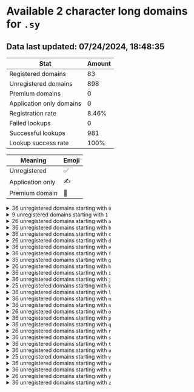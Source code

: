 # Available 2 character long domains for `.sy`

## Data last updated: 07/24/2024, 18:48:35

|Stat|Amount|
|--|--|
|Registered domains|83|
|Unregistered domains|898|
|Premium domains|0|
|Application only domains|0|
|Registration rate|8.46%|
|Failed lookups|0|
|Successful lookups|981|
|Lookup success rate|100%|


|Meaning|Emoji|
|--|--|
|Unregistered|:white_check_mark:|
|Application only|:writing_hand:|
|Premium domain|:gem:|

<details>
<summary>36 unregistered domains starting with <bold><code>0</code></bold></summary>

|Type|Domain|
|--|--|
|:white_check_mark:|`00.sy`|
|:white_check_mark:|`01.sy`|
|:white_check_mark:|`02.sy`|
|:white_check_mark:|`03.sy`|
|:white_check_mark:|`04.sy`|
|:white_check_mark:|`05.sy`|
|:white_check_mark:|`06.sy`|
|:white_check_mark:|`07.sy`|
|:white_check_mark:|`08.sy`|
|:white_check_mark:|`09.sy`|
|:white_check_mark:|`0a.sy`|
|:white_check_mark:|`0b.sy`|
|:white_check_mark:|`0c.sy`|
|:white_check_mark:|`0d.sy`|
|:white_check_mark:|`0e.sy`|
|:white_check_mark:|`0f.sy`|
|:white_check_mark:|`0g.sy`|
|:white_check_mark:|`0h.sy`|
|:white_check_mark:|`0i.sy`|
|:white_check_mark:|`0j.sy`|
|:white_check_mark:|`0k.sy`|
|:white_check_mark:|`0l.sy`|
|:white_check_mark:|`0m.sy`|
|:white_check_mark:|`0n.sy`|
|:white_check_mark:|`0o.sy`|
|:white_check_mark:|`0p.sy`|
|:white_check_mark:|`0q.sy`|
|:white_check_mark:|`0r.sy`|
|:white_check_mark:|`0s.sy`|
|:white_check_mark:|`0t.sy`|
|:white_check_mark:|`0u.sy`|
|:white_check_mark:|`0v.sy`|
|:white_check_mark:|`0w.sy`|
|:white_check_mark:|`0x.sy`|
|:white_check_mark:|`0y.sy`|
|:white_check_mark:|`0z.sy`|
</details>
<details>
<summary>9 unregistered domains starting with <bold><code>1</code></bold></summary>

|Type|Domain|
|--|--|
|:white_check_mark:|`1a.sy`|
|:white_check_mark:|`1b.sy`|
|:white_check_mark:|`1c.sy`|
|:white_check_mark:|`1d.sy`|
|:white_check_mark:|`1e.sy`|
|:white_check_mark:|`1f.sy`|
|:white_check_mark:|`1g.sy`|
|:white_check_mark:|`1h.sy`|
|:white_check_mark:|`1i.sy`|
</details>
<details>
<summary>26 unregistered domains starting with <bold><code>a</code></bold></summary>

|Type|Domain|
|--|--|
|:white_check_mark:|`a0.sy`|
|:white_check_mark:|`a1.sy`|
|:white_check_mark:|`a2.sy`|
|:white_check_mark:|`a3.sy`|
|:white_check_mark:|`a4.sy`|
|:white_check_mark:|`a5.sy`|
|:white_check_mark:|`a6.sy`|
|:white_check_mark:|`a7.sy`|
|:white_check_mark:|`a8.sy`|
|:white_check_mark:|`a9.sy`|
|:white_check_mark:|`ak.sy`|
|:white_check_mark:|`al.sy`|
|:white_check_mark:|`am.sy`|
|:white_check_mark:|`an.sy`|
|:white_check_mark:|`ao.sy`|
|:white_check_mark:|`ap.sy`|
|:white_check_mark:|`aq.sy`|
|:white_check_mark:|`ar.sy`|
|:white_check_mark:|`as.sy`|
|:white_check_mark:|`at.sy`|
|:white_check_mark:|`au.sy`|
|:white_check_mark:|`av.sy`|
|:white_check_mark:|`aw.sy`|
|:white_check_mark:|`ax.sy`|
|:white_check_mark:|`ay.sy`|
|:white_check_mark:|`az.sy`|
</details>
<details>
<summary>36 unregistered domains starting with <bold><code>b</code></bold></summary>

|Type|Domain|
|--|--|
|:white_check_mark:|`b0.sy`|
|:white_check_mark:|`b1.sy`|
|:white_check_mark:|`b2.sy`|
|:white_check_mark:|`b3.sy`|
|:white_check_mark:|`b4.sy`|
|:white_check_mark:|`b5.sy`|
|:white_check_mark:|`b6.sy`|
|:white_check_mark:|`b7.sy`|
|:white_check_mark:|`b8.sy`|
|:white_check_mark:|`b9.sy`|
|:white_check_mark:|`ba.sy`|
|:white_check_mark:|`bb.sy`|
|:white_check_mark:|`bc.sy`|
|:white_check_mark:|`bd.sy`|
|:white_check_mark:|`be.sy`|
|:white_check_mark:|`bf.sy`|
|:white_check_mark:|`bg.sy`|
|:white_check_mark:|`bh.sy`|
|:white_check_mark:|`bi.sy`|
|:white_check_mark:|`bj.sy`|
|:white_check_mark:|`bk.sy`|
|:white_check_mark:|`bl.sy`|
|:white_check_mark:|`bm.sy`|
|:white_check_mark:|`bn.sy`|
|:white_check_mark:|`bo.sy`|
|:white_check_mark:|`bp.sy`|
|:white_check_mark:|`bq.sy`|
|:white_check_mark:|`br.sy`|
|:white_check_mark:|`bs.sy`|
|:white_check_mark:|`bt.sy`|
|:white_check_mark:|`bu.sy`|
|:white_check_mark:|`bv.sy`|
|:white_check_mark:|`bw.sy`|
|:white_check_mark:|`bx.sy`|
|:white_check_mark:|`by.sy`|
|:white_check_mark:|`bz.sy`|
</details>
<details>
<summary>36 unregistered domains starting with <bold><code>c</code></bold></summary>

|Type|Domain|
|--|--|
|:white_check_mark:|`c0.sy`|
|:white_check_mark:|`c1.sy`|
|:white_check_mark:|`c2.sy`|
|:white_check_mark:|`c3.sy`|
|:white_check_mark:|`c4.sy`|
|:white_check_mark:|`c5.sy`|
|:white_check_mark:|`c6.sy`|
|:white_check_mark:|`c7.sy`|
|:white_check_mark:|`c8.sy`|
|:white_check_mark:|`c9.sy`|
|:white_check_mark:|`ca.sy`|
|:white_check_mark:|`cb.sy`|
|:white_check_mark:|`cc.sy`|
|:white_check_mark:|`cd.sy`|
|:white_check_mark:|`ce.sy`|
|:white_check_mark:|`cf.sy`|
|:white_check_mark:|`cg.sy`|
|:white_check_mark:|`ch.sy`|
|:white_check_mark:|`ci.sy`|
|:white_check_mark:|`cj.sy`|
|:white_check_mark:|`ck.sy`|
|:white_check_mark:|`cl.sy`|
|:white_check_mark:|`cm.sy`|
|:white_check_mark:|`cn.sy`|
|:white_check_mark:|`co.sy`|
|:white_check_mark:|`cp.sy`|
|:white_check_mark:|`cq.sy`|
|:white_check_mark:|`cr.sy`|
|:white_check_mark:|`cs.sy`|
|:white_check_mark:|`ct.sy`|
|:white_check_mark:|`cu.sy`|
|:white_check_mark:|`cv.sy`|
|:white_check_mark:|`cw.sy`|
|:white_check_mark:|`cx.sy`|
|:white_check_mark:|`cy.sy`|
|:white_check_mark:|`cz.sy`|
</details>
<details>
<summary>26 unregistered domains starting with <bold><code>d</code></bold></summary>

|Type|Domain|
|--|--|
|:white_check_mark:|`d1.sy`|
|:white_check_mark:|`d2.sy`|
|:white_check_mark:|`d3.sy`|
|:white_check_mark:|`d4.sy`|
|:white_check_mark:|`d5.sy`|
|:white_check_mark:|`d6.sy`|
|:white_check_mark:|`d7.sy`|
|:white_check_mark:|`d8.sy`|
|:white_check_mark:|`d9.sy`|
|:white_check_mark:|`da.sy`|
|:white_check_mark:|`db.sy`|
|:white_check_mark:|`dc.sy`|
|:white_check_mark:|`dd.sy`|
|:white_check_mark:|`de.sy`|
|:white_check_mark:|`df.sy`|
|:white_check_mark:|`dg.sy`|
|:white_check_mark:|`dh.sy`|
|:white_check_mark:|`di.sy`|
|:white_check_mark:|`dj.sy`|
|:white_check_mark:|`dk.sy`|
|:white_check_mark:|`dl.sy`|
|:white_check_mark:|`dm.sy`|
|:white_check_mark:|`dn.sy`|
|:white_check_mark:|`do.sy`|
|:white_check_mark:|`dp.sy`|
|:white_check_mark:|`dq.sy`|
</details>
<details>
<summary>36 unregistered domains starting with <bold><code>e</code></bold></summary>

|Type|Domain|
|--|--|
|:white_check_mark:|`e0.sy`|
|:white_check_mark:|`e1.sy`|
|:white_check_mark:|`e2.sy`|
|:white_check_mark:|`e3.sy`|
|:white_check_mark:|`e4.sy`|
|:white_check_mark:|`e5.sy`|
|:white_check_mark:|`e6.sy`|
|:white_check_mark:|`e7.sy`|
|:white_check_mark:|`e8.sy`|
|:white_check_mark:|`e9.sy`|
|:white_check_mark:|`ea.sy`|
|:white_check_mark:|`eb.sy`|
|:white_check_mark:|`ec.sy`|
|:white_check_mark:|`ed.sy`|
|:white_check_mark:|`ee.sy`|
|:white_check_mark:|`ef.sy`|
|:white_check_mark:|`eg.sy`|
|:white_check_mark:|`eh.sy`|
|:white_check_mark:|`ei.sy`|
|:white_check_mark:|`ej.sy`|
|:white_check_mark:|`ek.sy`|
|:white_check_mark:|`el.sy`|
|:white_check_mark:|`em.sy`|
|:white_check_mark:|`en.sy`|
|:white_check_mark:|`eo.sy`|
|:white_check_mark:|`ep.sy`|
|:white_check_mark:|`eq.sy`|
|:white_check_mark:|`er.sy`|
|:white_check_mark:|`es.sy`|
|:white_check_mark:|`et.sy`|
|:white_check_mark:|`eu.sy`|
|:white_check_mark:|`ev.sy`|
|:white_check_mark:|`ew.sy`|
|:white_check_mark:|`ex.sy`|
|:white_check_mark:|`ey.sy`|
|:white_check_mark:|`ez.sy`|
</details>
<details>
<summary>36 unregistered domains starting with <bold><code>f</code></bold></summary>

|Type|Domain|
|--|--|
|:white_check_mark:|`f0.sy`|
|:white_check_mark:|`f1.sy`|
|:white_check_mark:|`f2.sy`|
|:white_check_mark:|`f3.sy`|
|:white_check_mark:|`f4.sy`|
|:white_check_mark:|`f5.sy`|
|:white_check_mark:|`f6.sy`|
|:white_check_mark:|`f7.sy`|
|:white_check_mark:|`f8.sy`|
|:white_check_mark:|`f9.sy`|
|:white_check_mark:|`fa.sy`|
|:white_check_mark:|`fb.sy`|
|:white_check_mark:|`fc.sy`|
|:white_check_mark:|`fd.sy`|
|:white_check_mark:|`fe.sy`|
|:white_check_mark:|`ff.sy`|
|:white_check_mark:|`fg.sy`|
|:white_check_mark:|`fh.sy`|
|:white_check_mark:|`fi.sy`|
|:white_check_mark:|`fj.sy`|
|:white_check_mark:|`fk.sy`|
|:white_check_mark:|`fl.sy`|
|:white_check_mark:|`fm.sy`|
|:white_check_mark:|`fn.sy`|
|:white_check_mark:|`fo.sy`|
|:white_check_mark:|`fp.sy`|
|:white_check_mark:|`fq.sy`|
|:white_check_mark:|`fr.sy`|
|:white_check_mark:|`fs.sy`|
|:white_check_mark:|`ft.sy`|
|:white_check_mark:|`fu.sy`|
|:white_check_mark:|`fv.sy`|
|:white_check_mark:|`fw.sy`|
|:white_check_mark:|`fx.sy`|
|:white_check_mark:|`fy.sy`|
|:white_check_mark:|`fz.sy`|
</details>
<details>
<summary>35 unregistered domains starting with <bold><code>g</code></bold></summary>

|Type|Domain|
|--|--|
|:white_check_mark:|`g0.sy`|
|:white_check_mark:|`g1.sy`|
|:white_check_mark:|`g2.sy`|
|:white_check_mark:|`g3.sy`|
|:white_check_mark:|`g4.sy`|
|:white_check_mark:|`g5.sy`|
|:white_check_mark:|`g6.sy`|
|:white_check_mark:|`g7.sy`|
|:white_check_mark:|`g8.sy`|
|:white_check_mark:|`ga.sy`|
|:white_check_mark:|`gb.sy`|
|:white_check_mark:|`gc.sy`|
|:white_check_mark:|`gd.sy`|
|:white_check_mark:|`ge.sy`|
|:white_check_mark:|`gf.sy`|
|:white_check_mark:|`gg.sy`|
|:white_check_mark:|`gh.sy`|
|:white_check_mark:|`gi.sy`|
|:white_check_mark:|`gj.sy`|
|:white_check_mark:|`gk.sy`|
|:white_check_mark:|`gl.sy`|
|:white_check_mark:|`gm.sy`|
|:white_check_mark:|`gn.sy`|
|:white_check_mark:|`go.sy`|
|:white_check_mark:|`gp.sy`|
|:white_check_mark:|`gq.sy`|
|:white_check_mark:|`gr.sy`|
|:white_check_mark:|`gs.sy`|
|:white_check_mark:|`gt.sy`|
|:white_check_mark:|`gu.sy`|
|:white_check_mark:|`gv.sy`|
|:white_check_mark:|`gw.sy`|
|:white_check_mark:|`gx.sy`|
|:white_check_mark:|`gy.sy`|
|:white_check_mark:|`gz.sy`|
</details>
<details>
<summary>26 unregistered domains starting with <bold><code>h</code></bold></summary>

|Type|Domain|
|--|--|
|:white_check_mark:|`h0.sy`|
|:white_check_mark:|`h1.sy`|
|:white_check_mark:|`h2.sy`|
|:white_check_mark:|`h3.sy`|
|:white_check_mark:|`h4.sy`|
|:white_check_mark:|`h5.sy`|
|:white_check_mark:|`h6.sy`|
|:white_check_mark:|`h7.sy`|
|:white_check_mark:|`h8.sy`|
|:white_check_mark:|`h9.sy`|
|:white_check_mark:|`hk.sy`|
|:white_check_mark:|`hl.sy`|
|:white_check_mark:|`hm.sy`|
|:white_check_mark:|`hn.sy`|
|:white_check_mark:|`ho.sy`|
|:white_check_mark:|`hp.sy`|
|:white_check_mark:|`hq.sy`|
|:white_check_mark:|`hr.sy`|
|:white_check_mark:|`hs.sy`|
|:white_check_mark:|`ht.sy`|
|:white_check_mark:|`hu.sy`|
|:white_check_mark:|`hv.sy`|
|:white_check_mark:|`hw.sy`|
|:white_check_mark:|`hx.sy`|
|:white_check_mark:|`hy.sy`|
|:white_check_mark:|`hz.sy`|
</details>
<details>
<summary>36 unregistered domains starting with <bold><code>i</code></bold></summary>

|Type|Domain|
|--|--|
|:white_check_mark:|`i0.sy`|
|:white_check_mark:|`i1.sy`|
|:white_check_mark:|`i2.sy`|
|:white_check_mark:|`i3.sy`|
|:white_check_mark:|`i4.sy`|
|:white_check_mark:|`i5.sy`|
|:white_check_mark:|`i6.sy`|
|:white_check_mark:|`i7.sy`|
|:white_check_mark:|`i8.sy`|
|:white_check_mark:|`i9.sy`|
|:white_check_mark:|`ia.sy`|
|:white_check_mark:|`ib.sy`|
|:white_check_mark:|`ic.sy`|
|:white_check_mark:|`id.sy`|
|:white_check_mark:|`ie.sy`|
|:white_check_mark:|`if.sy`|
|:white_check_mark:|`ig.sy`|
|:white_check_mark:|`ih.sy`|
|:white_check_mark:|`ii.sy`|
|:white_check_mark:|`ij.sy`|
|:white_check_mark:|`ik.sy`|
|:white_check_mark:|`il.sy`|
|:white_check_mark:|`im.sy`|
|:white_check_mark:|`in.sy`|
|:white_check_mark:|`io.sy`|
|:white_check_mark:|`ip.sy`|
|:white_check_mark:|`iq.sy`|
|:white_check_mark:|`ir.sy`|
|:white_check_mark:|`is.sy`|
|:white_check_mark:|`it.sy`|
|:white_check_mark:|`iu.sy`|
|:white_check_mark:|`iv.sy`|
|:white_check_mark:|`iw.sy`|
|:white_check_mark:|`ix.sy`|
|:white_check_mark:|`iy.sy`|
|:white_check_mark:|`iz.sy`|
</details>
<details>
<summary>36 unregistered domains starting with <bold><code>j</code></bold></summary>

|Type|Domain|
|--|--|
|:white_check_mark:|`j0.sy`|
|:white_check_mark:|`j1.sy`|
|:white_check_mark:|`j2.sy`|
|:white_check_mark:|`j3.sy`|
|:white_check_mark:|`j4.sy`|
|:white_check_mark:|`j5.sy`|
|:white_check_mark:|`j6.sy`|
|:white_check_mark:|`j7.sy`|
|:white_check_mark:|`j8.sy`|
|:white_check_mark:|`j9.sy`|
|:white_check_mark:|`ja.sy`|
|:white_check_mark:|`jb.sy`|
|:white_check_mark:|`jc.sy`|
|:white_check_mark:|`jd.sy`|
|:white_check_mark:|`je.sy`|
|:white_check_mark:|`jf.sy`|
|:white_check_mark:|`jg.sy`|
|:white_check_mark:|`jh.sy`|
|:white_check_mark:|`ji.sy`|
|:white_check_mark:|`jj.sy`|
|:white_check_mark:|`jk.sy`|
|:white_check_mark:|`jl.sy`|
|:white_check_mark:|`jm.sy`|
|:white_check_mark:|`jn.sy`|
|:white_check_mark:|`jo.sy`|
|:white_check_mark:|`jp.sy`|
|:white_check_mark:|`jq.sy`|
|:white_check_mark:|`jr.sy`|
|:white_check_mark:|`js.sy`|
|:white_check_mark:|`jt.sy`|
|:white_check_mark:|`ju.sy`|
|:white_check_mark:|`jv.sy`|
|:white_check_mark:|`jw.sy`|
|:white_check_mark:|`jx.sy`|
|:white_check_mark:|`jy.sy`|
|:white_check_mark:|`jz.sy`|
</details>
<details>
<summary>25 unregistered domains starting with <bold><code>k</code></bold></summary>

|Type|Domain|
|--|--|
|:white_check_mark:|`k3.sy`|
|:white_check_mark:|`k4.sy`|
|:white_check_mark:|`k5.sy`|
|:white_check_mark:|`k6.sy`|
|:white_check_mark:|`k7.sy`|
|:white_check_mark:|`k8.sy`|
|:white_check_mark:|`k9.sy`|
|:white_check_mark:|`ka.sy`|
|:white_check_mark:|`kb.sy`|
|:white_check_mark:|`kc.sy`|
|:white_check_mark:|`kd.sy`|
|:white_check_mark:|`ke.sy`|
|:white_check_mark:|`kf.sy`|
|:white_check_mark:|`kg.sy`|
|:white_check_mark:|`kh.sy`|
|:white_check_mark:|`ki.sy`|
|:white_check_mark:|`kj.sy`|
|:white_check_mark:|`kk.sy`|
|:white_check_mark:|`kl.sy`|
|:white_check_mark:|`km.sy`|
|:white_check_mark:|`kn.sy`|
|:white_check_mark:|`ko.sy`|
|:white_check_mark:|`kp.sy`|
|:white_check_mark:|`kq.sy`|
|:white_check_mark:|`kr.sy`|
</details>
<details>
<summary>36 unregistered domains starting with <bold><code>l</code></bold></summary>

|Type|Domain|
|--|--|
|:white_check_mark:|`l0.sy`|
|:white_check_mark:|`l1.sy`|
|:white_check_mark:|`l2.sy`|
|:white_check_mark:|`l3.sy`|
|:white_check_mark:|`l4.sy`|
|:white_check_mark:|`l5.sy`|
|:white_check_mark:|`l6.sy`|
|:white_check_mark:|`l7.sy`|
|:white_check_mark:|`l8.sy`|
|:white_check_mark:|`l9.sy`|
|:white_check_mark:|`la.sy`|
|:white_check_mark:|`lb.sy`|
|:white_check_mark:|`lc.sy`|
|:white_check_mark:|`ld.sy`|
|:white_check_mark:|`le.sy`|
|:white_check_mark:|`lf.sy`|
|:white_check_mark:|`lg.sy`|
|:white_check_mark:|`lh.sy`|
|:white_check_mark:|`li.sy`|
|:white_check_mark:|`lj.sy`|
|:white_check_mark:|`lk.sy`|
|:white_check_mark:|`ll.sy`|
|:white_check_mark:|`lm.sy`|
|:white_check_mark:|`ln.sy`|
|:white_check_mark:|`lo.sy`|
|:white_check_mark:|`lp.sy`|
|:white_check_mark:|`lq.sy`|
|:white_check_mark:|`lr.sy`|
|:white_check_mark:|`ls.sy`|
|:white_check_mark:|`lt.sy`|
|:white_check_mark:|`lu.sy`|
|:white_check_mark:|`lv.sy`|
|:white_check_mark:|`lw.sy`|
|:white_check_mark:|`lx.sy`|
|:white_check_mark:|`ly.sy`|
|:white_check_mark:|`lz.sy`|
</details>
<details>
<summary>36 unregistered domains starting with <bold><code>m</code></bold></summary>

|Type|Domain|
|--|--|
|:white_check_mark:|`m0.sy`|
|:white_check_mark:|`m1.sy`|
|:white_check_mark:|`m2.sy`|
|:white_check_mark:|`m3.sy`|
|:white_check_mark:|`m4.sy`|
|:white_check_mark:|`m5.sy`|
|:white_check_mark:|`m6.sy`|
|:white_check_mark:|`m7.sy`|
|:white_check_mark:|`m8.sy`|
|:white_check_mark:|`m9.sy`|
|:white_check_mark:|`ma.sy`|
|:white_check_mark:|`mb.sy`|
|:white_check_mark:|`mc.sy`|
|:white_check_mark:|`md.sy`|
|:white_check_mark:|`me.sy`|
|:white_check_mark:|`mf.sy`|
|:white_check_mark:|`mg.sy`|
|:white_check_mark:|`mh.sy`|
|:white_check_mark:|`mi.sy`|
|:white_check_mark:|`mj.sy`|
|:white_check_mark:|`mk.sy`|
|:white_check_mark:|`ml.sy`|
|:white_check_mark:|`mm.sy`|
|:white_check_mark:|`mn.sy`|
|:white_check_mark:|`mo.sy`|
|:white_check_mark:|`mp.sy`|
|:white_check_mark:|`mq.sy`|
|:white_check_mark:|`mr.sy`|
|:white_check_mark:|`ms.sy`|
|:white_check_mark:|`mt.sy`|
|:white_check_mark:|`mu.sy`|
|:white_check_mark:|`mv.sy`|
|:white_check_mark:|`mw.sy`|
|:white_check_mark:|`mx.sy`|
|:white_check_mark:|`my.sy`|
|:white_check_mark:|`mz.sy`|
</details>
<details>
<summary>36 unregistered domains starting with <bold><code>n</code></bold></summary>

|Type|Domain|
|--|--|
|:white_check_mark:|`n0.sy`|
|:white_check_mark:|`n1.sy`|
|:white_check_mark:|`n2.sy`|
|:white_check_mark:|`n3.sy`|
|:white_check_mark:|`n4.sy`|
|:white_check_mark:|`n5.sy`|
|:white_check_mark:|`n6.sy`|
|:white_check_mark:|`n7.sy`|
|:white_check_mark:|`n8.sy`|
|:white_check_mark:|`n9.sy`|
|:white_check_mark:|`na.sy`|
|:white_check_mark:|`nb.sy`|
|:white_check_mark:|`nc.sy`|
|:white_check_mark:|`nd.sy`|
|:white_check_mark:|`ne.sy`|
|:white_check_mark:|`nf.sy`|
|:white_check_mark:|`ng.sy`|
|:white_check_mark:|`nh.sy`|
|:white_check_mark:|`ni.sy`|
|:white_check_mark:|`nj.sy`|
|:white_check_mark:|`nk.sy`|
|:white_check_mark:|`nl.sy`|
|:white_check_mark:|`nm.sy`|
|:white_check_mark:|`nn.sy`|
|:white_check_mark:|`no.sy`|
|:white_check_mark:|`np.sy`|
|:white_check_mark:|`nq.sy`|
|:white_check_mark:|`nr.sy`|
|:white_check_mark:|`ns.sy`|
|:white_check_mark:|`nt.sy`|
|:white_check_mark:|`nu.sy`|
|:white_check_mark:|`nv.sy`|
|:white_check_mark:|`nw.sy`|
|:white_check_mark:|`nx.sy`|
|:white_check_mark:|`ny.sy`|
|:white_check_mark:|`nz.sy`|
</details>
<details>
<summary>26 unregistered domains starting with <bold><code>o</code></bold></summary>

|Type|Domain|
|--|--|
|:white_check_mark:|`o0.sy`|
|:white_check_mark:|`o1.sy`|
|:white_check_mark:|`o2.sy`|
|:white_check_mark:|`o3.sy`|
|:white_check_mark:|`o4.sy`|
|:white_check_mark:|`o5.sy`|
|:white_check_mark:|`o6.sy`|
|:white_check_mark:|`o7.sy`|
|:white_check_mark:|`o8.sy`|
|:white_check_mark:|`o9.sy`|
|:white_check_mark:|`oa.sy`|
|:white_check_mark:|`ol.sy`|
|:white_check_mark:|`om.sy`|
|:white_check_mark:|`on.sy`|
|:white_check_mark:|`oo.sy`|
|:white_check_mark:|`op.sy`|
|:white_check_mark:|`oq.sy`|
|:white_check_mark:|`or.sy`|
|:white_check_mark:|`os.sy`|
|:white_check_mark:|`ot.sy`|
|:white_check_mark:|`ou.sy`|
|:white_check_mark:|`ov.sy`|
|:white_check_mark:|`ow.sy`|
|:white_check_mark:|`ox.sy`|
|:white_check_mark:|`oy.sy`|
|:white_check_mark:|`oz.sy`|
</details>
<details>
<summary>36 unregistered domains starting with <bold><code>p</code></bold></summary>

|Type|Domain|
|--|--|
|:white_check_mark:|`p0.sy`|
|:white_check_mark:|`p1.sy`|
|:white_check_mark:|`p2.sy`|
|:white_check_mark:|`p3.sy`|
|:white_check_mark:|`p4.sy`|
|:white_check_mark:|`p5.sy`|
|:white_check_mark:|`p6.sy`|
|:white_check_mark:|`p7.sy`|
|:white_check_mark:|`p8.sy`|
|:white_check_mark:|`p9.sy`|
|:white_check_mark:|`pa.sy`|
|:white_check_mark:|`pb.sy`|
|:white_check_mark:|`pc.sy`|
|:white_check_mark:|`pd.sy`|
|:white_check_mark:|`pe.sy`|
|:white_check_mark:|`pf.sy`|
|:white_check_mark:|`pg.sy`|
|:white_check_mark:|`ph.sy`|
|:white_check_mark:|`pi.sy`|
|:white_check_mark:|`pj.sy`|
|:white_check_mark:|`pk.sy`|
|:white_check_mark:|`pl.sy`|
|:white_check_mark:|`pm.sy`|
|:white_check_mark:|`pn.sy`|
|:white_check_mark:|`po.sy`|
|:white_check_mark:|`pp.sy`|
|:white_check_mark:|`pq.sy`|
|:white_check_mark:|`pr.sy`|
|:white_check_mark:|`ps.sy`|
|:white_check_mark:|`pt.sy`|
|:white_check_mark:|`pu.sy`|
|:white_check_mark:|`pv.sy`|
|:white_check_mark:|`pw.sy`|
|:white_check_mark:|`px.sy`|
|:white_check_mark:|`py.sy`|
|:white_check_mark:|`pz.sy`|
</details>
<details>
<summary>36 unregistered domains starting with <bold><code>q</code></bold></summary>

|Type|Domain|
|--|--|
|:white_check_mark:|`q0.sy`|
|:white_check_mark:|`q1.sy`|
|:white_check_mark:|`q2.sy`|
|:white_check_mark:|`q3.sy`|
|:white_check_mark:|`q4.sy`|
|:white_check_mark:|`q5.sy`|
|:white_check_mark:|`q6.sy`|
|:white_check_mark:|`q7.sy`|
|:white_check_mark:|`q8.sy`|
|:white_check_mark:|`q9.sy`|
|:white_check_mark:|`qa.sy`|
|:white_check_mark:|`qb.sy`|
|:white_check_mark:|`qc.sy`|
|:white_check_mark:|`qd.sy`|
|:white_check_mark:|`qe.sy`|
|:white_check_mark:|`qf.sy`|
|:white_check_mark:|`qg.sy`|
|:white_check_mark:|`qh.sy`|
|:white_check_mark:|`qi.sy`|
|:white_check_mark:|`qj.sy`|
|:white_check_mark:|`qk.sy`|
|:white_check_mark:|`ql.sy`|
|:white_check_mark:|`qm.sy`|
|:white_check_mark:|`qn.sy`|
|:white_check_mark:|`qo.sy`|
|:white_check_mark:|`qp.sy`|
|:white_check_mark:|`qq.sy`|
|:white_check_mark:|`qr.sy`|
|:white_check_mark:|`qs.sy`|
|:white_check_mark:|`qt.sy`|
|:white_check_mark:|`qu.sy`|
|:white_check_mark:|`qv.sy`|
|:white_check_mark:|`qw.sy`|
|:white_check_mark:|`qx.sy`|
|:white_check_mark:|`qy.sy`|
|:white_check_mark:|`qz.sy`|
</details>
<details>
<summary>26 unregistered domains starting with <bold><code>r</code></bold></summary>

|Type|Domain|
|--|--|
|:white_check_mark:|`r3.sy`|
|:white_check_mark:|`r4.sy`|
|:white_check_mark:|`r5.sy`|
|:white_check_mark:|`r6.sy`|
|:white_check_mark:|`r7.sy`|
|:white_check_mark:|`r8.sy`|
|:white_check_mark:|`r9.sy`|
|:white_check_mark:|`ra.sy`|
|:white_check_mark:|`rb.sy`|
|:white_check_mark:|`rc.sy`|
|:white_check_mark:|`rd.sy`|
|:white_check_mark:|`re.sy`|
|:white_check_mark:|`rf.sy`|
|:white_check_mark:|`rg.sy`|
|:white_check_mark:|`rh.sy`|
|:white_check_mark:|`ri.sy`|
|:white_check_mark:|`rj.sy`|
|:white_check_mark:|`rk.sy`|
|:white_check_mark:|`rl.sy`|
|:white_check_mark:|`rm.sy`|
|:white_check_mark:|`rn.sy`|
|:white_check_mark:|`ro.sy`|
|:white_check_mark:|`rp.sy`|
|:white_check_mark:|`rq.sy`|
|:white_check_mark:|`rr.sy`|
|:white_check_mark:|`rs.sy`|
</details>
<details>
<summary>36 unregistered domains starting with <bold><code>s</code></bold></summary>

|Type|Domain|
|--|--|
|:white_check_mark:|`s0.sy`|
|:white_check_mark:|`s1.sy`|
|:white_check_mark:|`s2.sy`|
|:white_check_mark:|`s3.sy`|
|:white_check_mark:|`s4.sy`|
|:white_check_mark:|`s5.sy`|
|:white_check_mark:|`s6.sy`|
|:white_check_mark:|`s7.sy`|
|:white_check_mark:|`s8.sy`|
|:white_check_mark:|`s9.sy`|
|:white_check_mark:|`sa.sy`|
|:white_check_mark:|`sb.sy`|
|:white_check_mark:|`sc.sy`|
|:white_check_mark:|`sd.sy`|
|:white_check_mark:|`se.sy`|
|:white_check_mark:|`sf.sy`|
|:white_check_mark:|`sg.sy`|
|:white_check_mark:|`sh.sy`|
|:white_check_mark:|`si.sy`|
|:white_check_mark:|`sj.sy`|
|:white_check_mark:|`sk.sy`|
|:white_check_mark:|`sl.sy`|
|:white_check_mark:|`sm.sy`|
|:white_check_mark:|`sn.sy`|
|:white_check_mark:|`so.sy`|
|:white_check_mark:|`sp.sy`|
|:white_check_mark:|`sq.sy`|
|:white_check_mark:|`sr.sy`|
|:white_check_mark:|`ss.sy`|
|:white_check_mark:|`st.sy`|
|:white_check_mark:|`su.sy`|
|:white_check_mark:|`sv.sy`|
|:white_check_mark:|`sw.sy`|
|:white_check_mark:|`sx.sy`|
|:white_check_mark:|`sy.sy`|
|:white_check_mark:|`sz.sy`|
</details>
<details>
<summary>36 unregistered domains starting with <bold><code>t</code></bold></summary>

|Type|Domain|
|--|--|
|:white_check_mark:|`t0.sy`|
|:white_check_mark:|`t1.sy`|
|:white_check_mark:|`t2.sy`|
|:white_check_mark:|`t3.sy`|
|:white_check_mark:|`t4.sy`|
|:white_check_mark:|`t5.sy`|
|:white_check_mark:|`t6.sy`|
|:white_check_mark:|`t7.sy`|
|:white_check_mark:|`t8.sy`|
|:white_check_mark:|`t9.sy`|
|:white_check_mark:|`ta.sy`|
|:white_check_mark:|`tb.sy`|
|:white_check_mark:|`tc.sy`|
|:white_check_mark:|`td.sy`|
|:white_check_mark:|`te.sy`|
|:white_check_mark:|`tf.sy`|
|:white_check_mark:|`tg.sy`|
|:white_check_mark:|`th.sy`|
|:white_check_mark:|`ti.sy`|
|:white_check_mark:|`tj.sy`|
|:white_check_mark:|`tk.sy`|
|:white_check_mark:|`tl.sy`|
|:white_check_mark:|`tm.sy`|
|:white_check_mark:|`tn.sy`|
|:white_check_mark:|`to.sy`|
|:white_check_mark:|`tp.sy`|
|:white_check_mark:|`tq.sy`|
|:white_check_mark:|`tr.sy`|
|:white_check_mark:|`ts.sy`|
|:white_check_mark:|`tt.sy`|
|:white_check_mark:|`tu.sy`|
|:white_check_mark:|`tv.sy`|
|:white_check_mark:|`tw.sy`|
|:white_check_mark:|`tx.sy`|
|:white_check_mark:|`ty.sy`|
|:white_check_mark:|`tz.sy`|
</details>
<details>
<summary>36 unregistered domains starting with <bold><code>u</code></bold></summary>

|Type|Domain|
|--|--|
|:white_check_mark:|`u0.sy`|
|:white_check_mark:|`u1.sy`|
|:white_check_mark:|`u2.sy`|
|:white_check_mark:|`u3.sy`|
|:white_check_mark:|`u4.sy`|
|:white_check_mark:|`u5.sy`|
|:white_check_mark:|`u6.sy`|
|:white_check_mark:|`u7.sy`|
|:white_check_mark:|`u8.sy`|
|:white_check_mark:|`u9.sy`|
|:white_check_mark:|`ua.sy`|
|:white_check_mark:|`ub.sy`|
|:white_check_mark:|`uc.sy`|
|:white_check_mark:|`ud.sy`|
|:white_check_mark:|`ue.sy`|
|:white_check_mark:|`uf.sy`|
|:white_check_mark:|`ug.sy`|
|:white_check_mark:|`uh.sy`|
|:white_check_mark:|`ui.sy`|
|:white_check_mark:|`uj.sy`|
|:white_check_mark:|`uk.sy`|
|:white_check_mark:|`ul.sy`|
|:white_check_mark:|`um.sy`|
|:white_check_mark:|`un.sy`|
|:white_check_mark:|`uo.sy`|
|:white_check_mark:|`up.sy`|
|:white_check_mark:|`uq.sy`|
|:white_check_mark:|`ur.sy`|
|:white_check_mark:|`us.sy`|
|:white_check_mark:|`ut.sy`|
|:white_check_mark:|`uu.sy`|
|:white_check_mark:|`uv.sy`|
|:white_check_mark:|`uw.sy`|
|:white_check_mark:|`ux.sy`|
|:white_check_mark:|`uy.sy`|
|:white_check_mark:|`uz.sy`|
</details>
<details>
<summary>25 unregistered domains starting with <bold><code>v</code></bold></summary>

|Type|Domain|
|--|--|
|:white_check_mark:|`v0.sy`|
|:white_check_mark:|`v1.sy`|
|:white_check_mark:|`v2.sy`|
|:white_check_mark:|`v3.sy`|
|:white_check_mark:|`v4.sy`|
|:white_check_mark:|`v5.sy`|
|:white_check_mark:|`v6.sy`|
|:white_check_mark:|`v7.sy`|
|:white_check_mark:|`v8.sy`|
|:white_check_mark:|`v9.sy`|
|:white_check_mark:|`va.sy`|
|:white_check_mark:|`vb.sy`|
|:white_check_mark:|`vn.sy`|
|:white_check_mark:|`vo.sy`|
|:white_check_mark:|`vp.sy`|
|:white_check_mark:|`vq.sy`|
|:white_check_mark:|`vr.sy`|
|:white_check_mark:|`vs.sy`|
|:white_check_mark:|`vt.sy`|
|:white_check_mark:|`vu.sy`|
|:white_check_mark:|`vv.sy`|
|:white_check_mark:|`vw.sy`|
|:white_check_mark:|`vx.sy`|
|:white_check_mark:|`vy.sy`|
|:white_check_mark:|`vz.sy`|
</details>
<details>
<summary>36 unregistered domains starting with <bold><code>w</code></bold></summary>

|Type|Domain|
|--|--|
|:white_check_mark:|`w0.sy`|
|:white_check_mark:|`w1.sy`|
|:white_check_mark:|`w2.sy`|
|:white_check_mark:|`w3.sy`|
|:white_check_mark:|`w4.sy`|
|:white_check_mark:|`w5.sy`|
|:white_check_mark:|`w6.sy`|
|:white_check_mark:|`w7.sy`|
|:white_check_mark:|`w8.sy`|
|:white_check_mark:|`w9.sy`|
|:white_check_mark:|`wa.sy`|
|:white_check_mark:|`wb.sy`|
|:white_check_mark:|`wc.sy`|
|:white_check_mark:|`wd.sy`|
|:white_check_mark:|`we.sy`|
|:white_check_mark:|`wf.sy`|
|:white_check_mark:|`wg.sy`|
|:white_check_mark:|`wh.sy`|
|:white_check_mark:|`wi.sy`|
|:white_check_mark:|`wj.sy`|
|:white_check_mark:|`wk.sy`|
|:white_check_mark:|`wl.sy`|
|:white_check_mark:|`wm.sy`|
|:white_check_mark:|`wn.sy`|
|:white_check_mark:|`wo.sy`|
|:white_check_mark:|`wp.sy`|
|:white_check_mark:|`wq.sy`|
|:white_check_mark:|`wr.sy`|
|:white_check_mark:|`ws.sy`|
|:white_check_mark:|`wt.sy`|
|:white_check_mark:|`wu.sy`|
|:white_check_mark:|`wv.sy`|
|:white_check_mark:|`ww.sy`|
|:white_check_mark:|`wx.sy`|
|:white_check_mark:|`wy.sy`|
|:white_check_mark:|`wz.sy`|
</details>
<details>
<summary>36 unregistered domains starting with <bold><code>x</code></bold></summary>

|Type|Domain|
|--|--|
|:white_check_mark:|`x0.sy`|
|:white_check_mark:|`x1.sy`|
|:white_check_mark:|`x2.sy`|
|:white_check_mark:|`x3.sy`|
|:white_check_mark:|`x4.sy`|
|:white_check_mark:|`x5.sy`|
|:white_check_mark:|`x6.sy`|
|:white_check_mark:|`x7.sy`|
|:white_check_mark:|`x8.sy`|
|:white_check_mark:|`x9.sy`|
|:white_check_mark:|`xa.sy`|
|:white_check_mark:|`xb.sy`|
|:white_check_mark:|`xc.sy`|
|:white_check_mark:|`xd.sy`|
|:white_check_mark:|`xe.sy`|
|:white_check_mark:|`xf.sy`|
|:white_check_mark:|`xg.sy`|
|:white_check_mark:|`xh.sy`|
|:white_check_mark:|`xi.sy`|
|:white_check_mark:|`xj.sy`|
|:white_check_mark:|`xk.sy`|
|:white_check_mark:|`xl.sy`|
|:white_check_mark:|`xm.sy`|
|:white_check_mark:|`xn.sy`|
|:white_check_mark:|`xo.sy`|
|:white_check_mark:|`xp.sy`|
|:white_check_mark:|`xq.sy`|
|:white_check_mark:|`xr.sy`|
|:white_check_mark:|`xs.sy`|
|:white_check_mark:|`xt.sy`|
|:white_check_mark:|`xu.sy`|
|:white_check_mark:|`xv.sy`|
|:white_check_mark:|`xw.sy`|
|:white_check_mark:|`xx.sy`|
|:white_check_mark:|`xy.sy`|
|:white_check_mark:|`xz.sy`|
</details>
<details>
<summary>26 unregistered domains starting with <bold><code>y</code></bold></summary>

|Type|Domain|
|--|--|
|:white_check_mark:|`y4.sy`|
|:white_check_mark:|`y5.sy`|
|:white_check_mark:|`y6.sy`|
|:white_check_mark:|`y7.sy`|
|:white_check_mark:|`y8.sy`|
|:white_check_mark:|`y9.sy`|
|:white_check_mark:|`ya.sy`|
|:white_check_mark:|`yb.sy`|
|:white_check_mark:|`yc.sy`|
|:white_check_mark:|`yd.sy`|
|:white_check_mark:|`ye.sy`|
|:white_check_mark:|`yf.sy`|
|:white_check_mark:|`yg.sy`|
|:white_check_mark:|`yh.sy`|
|:white_check_mark:|`yi.sy`|
|:white_check_mark:|`yj.sy`|
|:white_check_mark:|`yk.sy`|
|:white_check_mark:|`yl.sy`|
|:white_check_mark:|`ym.sy`|
|:white_check_mark:|`yn.sy`|
|:white_check_mark:|`yo.sy`|
|:white_check_mark:|`yp.sy`|
|:white_check_mark:|`yq.sy`|
|:white_check_mark:|`yr.sy`|
|:white_check_mark:|`ys.sy`|
|:white_check_mark:|`yt.sy`|
</details>
<details>
<summary>36 unregistered domains starting with <bold><code>z</code></bold></summary>

|Type|Domain|
|--|--|
|:white_check_mark:|`z0.sy`|
|:white_check_mark:|`z1.sy`|
|:white_check_mark:|`z2.sy`|
|:white_check_mark:|`z3.sy`|
|:white_check_mark:|`z4.sy`|
|:white_check_mark:|`z5.sy`|
|:white_check_mark:|`z6.sy`|
|:white_check_mark:|`z7.sy`|
|:white_check_mark:|`z8.sy`|
|:white_check_mark:|`z9.sy`|
|:white_check_mark:|`za.sy`|
|:white_check_mark:|`zb.sy`|
|:white_check_mark:|`zc.sy`|
|:white_check_mark:|`zd.sy`|
|:white_check_mark:|`ze.sy`|
|:white_check_mark:|`zf.sy`|
|:white_check_mark:|`zg.sy`|
|:white_check_mark:|`zh.sy`|
|:white_check_mark:|`zi.sy`|
|:white_check_mark:|`zj.sy`|
|:white_check_mark:|`zk.sy`|
|:white_check_mark:|`zl.sy`|
|:white_check_mark:|`zm.sy`|
|:white_check_mark:|`zn.sy`|
|:white_check_mark:|`zo.sy`|
|:white_check_mark:|`zp.sy`|
|:white_check_mark:|`zq.sy`|
|:white_check_mark:|`zr.sy`|
|:white_check_mark:|`zs.sy`|
|:white_check_mark:|`zt.sy`|
|:white_check_mark:|`zu.sy`|
|:white_check_mark:|`zv.sy`|
|:white_check_mark:|`zw.sy`|
|:white_check_mark:|`zx.sy`|
|:white_check_mark:|`zy.sy`|
|:white_check_mark:|`zz.sy`|
</details>